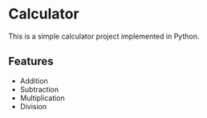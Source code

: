 # Calculator

This is a simple calculator project implemented in Python.

## Features

- Addition
- Subtraction
- Multiplication
- Division